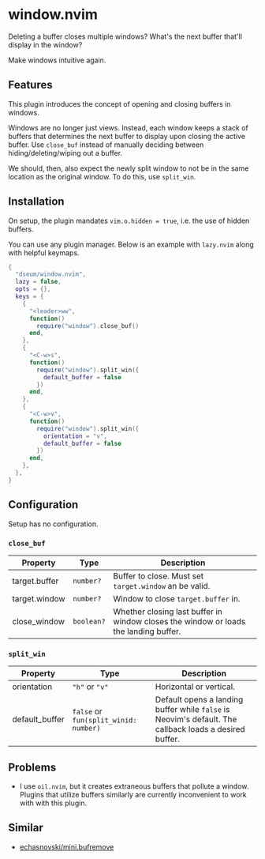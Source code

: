 # window.nvim

Deleting a buffer closes multiple windows? What's the next buffer that'll display in the window?

Make windows intuitive again. 

## Features

This plugin introduces the concept of opening and closing buffers in windows. 

Windows are no longer just views. Instead, each window keeps a stack of buffers that determines the next buffer to display upon closing the active buffer. Use `close_buf` instead of manually deciding between hiding/deleting/wiping out a buffer.

We should, then, also expect the newly split window to not be in the same location as the original window. To do this, use `split_win`.

## Installation

On setup, the plugin mandates `vim.o.hidden = true`, i.e. the use of hidden buffers.

You can use any plugin manager. Below is an example with `lazy.nvim` along with helpful keymaps.

```lua
{
  "dseum/window.nvim",
  lazy = false,
  opts = {},
  keys = {
    {
      "<leader>ww",
      function()
        require("window").close_buf()
      end,
    },
    {
      "<C-w>s",
      function()
        require("window").split_win({
          default_buffer = false
        })
      end,
    },
    {
      "<C-w>v",
      function()
        require("window").split_win({
          orientation = "v",
          default_buffer = false
        })
      end,
    },
  },
}
```

## Configuration

Setup has no configuration.

### `close_buf`

| Property    | Type    | Description    |
|---------------- | --------------- | --------------- |
| target.buffer    | `number?`    | Buffer to close. Must set `target.window` an be valid.    |
| target.window    | `number?`    | Window to close `target.buffer` in.    |
| close_window   | `boolean?`   | Whether closing last buffer in window closes the window or loads the landing buffer.   |


### `split_win`

| Property    | Type    | Description    |
|---------------- | --------------- | --------------- |
| orientation    | `"h"` or `"v"`    | Horizontal or vertical.    |
| default_buffer | `false` or `fun(split_winid: number)` | Default opens a landing buffer while `false` is Neovim's default. The callback loads a desired buffer. |

## Problems
- I use `oil.nvim`, but it creates extraneous buffers that pollute a window. Plugins that utilize buffers similarly are currently inconvenient to work with with this plugin.

## Similar

- [echasnovski/mini.bufremove](https://github.com/echasnovski/mini.bufremove)
